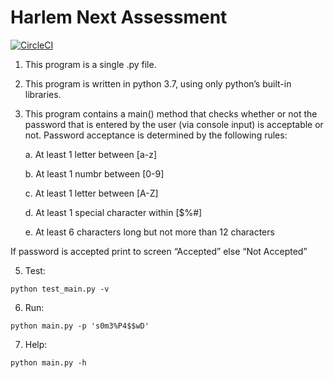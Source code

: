 # Harlem Next Assessment

[![CircleCI](https://circleci.com/gh/edwardmartinsjr/harlemnext-assessment/tree/master.svg?style=shield)](https://circleci.com/gh/edwardmartinsjr/harlemnext-assessment/tree/master)

1. This program is a single .py file.

2. This program is written in python 3.7, using only python’s built-in libraries.

3. This program contains a main() method that checks whether or not the password that is entered by the user (via console input) is acceptable or not.  Password acceptance is determined by the following rules:

    a. At least 1 letter between [a-z]

    b. At least 1 numbr between [0-9]

    c. At least 1 letter between [A-Z]

    d. At least 1 special character within [$%#]

    e. At least 6 characters long but not more than 12 characters

If password is accepted print to screen “Accepted” else “Not Accepted”

5. Test:
```
python test_main.py -v
```

6. Run:
```
python main.py -p 's0m3%P4$$wD'
```

7. Help:
```
python main.py -h
```
